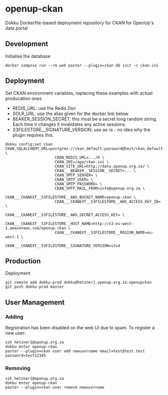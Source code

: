 # openup-ckan

Dokku Dockerfile-based deployment repository for CKAN for OpenUp's data portal


## Development

Initialise the database

    docker compose run --rm web paster --plugin=ckan db init -c ckan.ini


## Deployment

Set CKAN environment variables, replacing these examples with actual producation ones

- REDIS_URL: use the Redis _Dsn_
- SOLR_URL: use the alias given for the docker link below
- BEAKER_SESSION_SECRET: this must be a secret long random string. Each time it changes it invalidates any active sessions.
- S3FILESTORE__SIGNATURE_VERSION: use as-is - no idea why the plugin requires this.

```
dokku config:set ckan CKAN_SQLALCHEMY_URL=postgres://ckan_default:password@host/ckan_default \
                      CKAN_REDIS_URL=.../0 \
                      CKAN_INI=/app/ckan.ini \
                      CKAN_SITE_URL=http://data.openup.org.za/ \
                      CKAN___BEAKER__SESSION__SECRET=... \
                      CKAN_SMTP_SERVER= \
                      CKAN_SMTP_USER= \
                      CKAN_SMTP_PASSWORD= \
                      CKAN_SMTP_MAIL_FROM=info@openup.org.za \
                      CKAN___CKANEXT__S3FILESTORE__AWS_BUCKET_NAME=openup-ckan \
                      CKAN___CKANEXT__S3FILESTORE__AWS_ACCESS_KEY_ID= \
                      CKAN___CKANEXT__S3FILESTORE__AWS_SECRET_ACCESS_KEY= \
                      CKAN___CKANEXT__S3FILESTORE__HOST_NAME=http://s3-eu-west-1.amazonaws.com/openup-ckan \
                      CKAN___CKANEXT__S3FILESTORE__REGION_NAME=eu-west-1 \
                      CKAN___CKANEXT__S3FILESTORE__SIGNATURE_VERSION=s3v4
```

## Production

Deployment

    git remote add dokku-prod dokku@hetzner1.openup.org.za:openupckan
    git push dokku-prod master

## User Management


### Adding
Registration has been disabled on the web UI due to spam. To register a new user:

    ssh hetzner1@openup.org.za
    dokku enter openup-ckan
    paster --plugin=ckan user add newusername email=test@test.test password=test12345

### Removing

    ssh hetzner1@openup.org.za
    dokku enter openup-ckan
    paster --plugin=ckan user remove newusername

